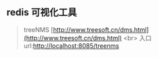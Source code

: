 ## redis 可视化工具
> treeNMS [http://www.treesoft.cn/dms.html](http://www.treesoft.cn/dms.html) <br\>
> 入口url:[http://localhost:8085/treenms](http://localhost:8085/treenms)
